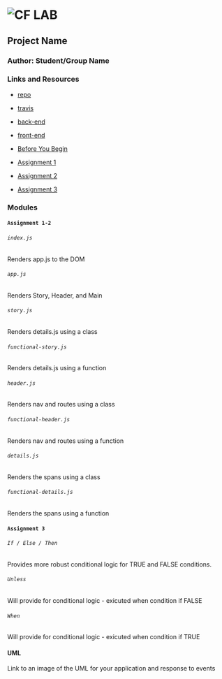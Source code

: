 ![CF](http://i.imgur.com/7v5ASc8.png) LAB
=================================================

## Project Name

### Author: Student/Group Name

### Links and Resources
* [repo](http://xyz.com)
* [travis](http://xyz.com)
* [back-end](http://xyz.com)
* [front-end](http://xyz.com)

* [Before You Begin](https://codesandbox.io/s/pkn2qnnpxq)
* [Assignment 1](https://codesandbox.io/s/xr77n85myq)
* [Assignment 2](https://codesandbox.io/s/38nvp07o36)
* [Assignment 3]()

### Modules
#### `Assignment 1-2`

###### `index.js`
Renders app.js to the DOM
###### `app.js`
Renders Story, Header, and Main
###### `story.js`
Renders details.js using a class
###### `functional-story.js`
Renders details.js using a function
###### `header.js`
Renders nav and routes using a class
###### `functional-header.js`
Renders nav and routes using a function
###### `details.js`
Renders the spans using a class
###### `functional-details.js`
Renders the spans using a function

#### `Assignment 3`

###### `If / Else / Then`
Provides more robust conditional logic for TRUE and FALSE conditions.
###### `Unless`
Will provide for conditional logic - exicuted when condition if FALSE
###### `When`
Will provide for conditional logic - exicuted when condition if TRUE

#### UML
Link to an image of the UML for your application and response to events
